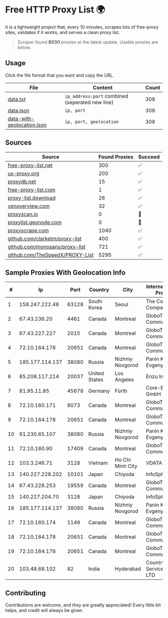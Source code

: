 
# Free HTTP Proxy List 🌍

It is a lightweight project that, every 10 minutes, scrapes lots of free-proxy sites, validates if it works, and serves a clean proxy list.


> Scraper found **8030** proxies at the latest update. Usable proxies are below.

## Usage

Click the file format that you want and copy the URL.


|File|Content|Count|
|----|-------|-----|
|[data.txt](https://raw.githubusercontent.com/themiralay/Proxy-List-World/master/data.txt)|`ip_address:port` combined (seperated new line)|308|
|[data.json](https://raw.githubusercontent.com/themiralay/Proxy-List-World/master/data.json)|`ip, port`|308|
|[data-with-geolocation.json](https://raw.githubusercontent.com/themiralay/Proxy-List-World/master/data-with-geolocation.json)|`ip, port, geolocation`|308|

## Sources

|Source|Found Proxies|Succeed|
|------|-------------|-------|
|[free-proxy-list.net](https://free-proxy-list.net)|300|✅|
|[us-proxy.org](https://www.us-proxy.org)|200|✅|
|[proxydb.net](http://proxydb.net)|15|✅|
|[free-proxy-list.com](https://free-proxy-list.com/?page=&port=&type%5B%5D=http&type%5B%5D=https&up_time=0&search=Search)|1|✅|
|[proxy-list.download](https://www.proxy-list.download/HTTP)|26|✅|
|[vpnoverview.com](https://vpnoverview.com/privacy/anonymous-browsing/free-proxy-servers)|32|✅|
|[proxyscan.io](https://www.proxyscan.io)|0|🚫|
|[proxylist.geonode.com](https://proxylist.geonode.com/api/proxy-list?limit=300&page=1&sort_by=lastChecked&sort_type=desc&protocols=http,https)|0|🚫|
|[proxyscrape.com](https://api.proxyscrape.com/v2/?request=displayproxies&protocol=http&timeout=10000&country=all&ssl=all&anonymity=all)|1040|✅|
|[github.com/clarketm/proxy-list](https://raw.githubusercontent.com/clarketm/proxy-list/master/proxy-list-raw.txt)|400|✅|
|[github.com/monosans/proxy-list](https://raw.githubusercontent.com/monosans/proxy-list/main/proxies/http.txt)|721|✅|
|[github.com/TheSpeedX/PROXY-List](https://raw.githubusercontent.com/TheSpeedX/PROXY-List/master/http.txt)|5295|✅|


## Sample Proxies With Geolocation Info

|#|Ip|Port|Country|City|Internet Service Provider|
|-|--|----|-------|----|-------------------------|
|1|158.247.222.48|63128|South Korea|Seoul|The Constant Company, LLC|
|2|67.43.236.20|4461|Canada|Montreal|GloboTech Communications|
|3|67.43.227.227|2015|Canada|Montreal|GloboTech Communications|
|4|72.10.164.178|20651|Canada|Montreal|GloboTech Communications|
|5|185.177.114.137|38080|Russia|Nizhniy Novgorod|Panin Kirill Evgenyevich|
|6|85.208.117.214|20037|United States|Los Angeles|Enzu Inc|
|7|81.95.11.85|45678|Germany|Fürth|Core-Backbone GmbH|
|8|72.10.160.171|8073|Canada|Montreal|GloboTech Communications|
|9|72.10.164.178|20651|Canada|Montreal|GloboTech Communications|
|10|91.230.65.107|38080|Russia|Nizhniy Novgorod|Panin Kirill Evgenyevich|
|11|72.10.160.90|17409|Canada|Montreal|GloboTech Communications|
|12|103.3.246.71|3128|Vietnam|Ho Chi Minh City|VDATA|
|13|140.227.228.202|10101|Japan|Chiyoda|InfoSphere|
|14|67.43.228.253|19559|Canada|Montreal|GloboTech Communications|
|15|140.227.204.70|3128|Japan|Chiyoda|InfoSphere|
|16|185.177.114.137|38080|Russia|Nizhniy Novgorod|Panin Kirill Evgenyevich|
|17|72.10.160.174|1149|Canada|Montreal|GloboTech Communications|
|18|72.10.164.178|20651|Canada|Montreal|GloboTech Communications|
|19|72.10.164.178|20651|Canada|Montreal|GloboTech Communications|
|20|103.48.68.102|82|India|Hyderabad|Country Online Services PVT LTD|



## Contributing

Contributions are welcome, and they are greatly appreciated! Every
little bit helps, and credit will always be given.

